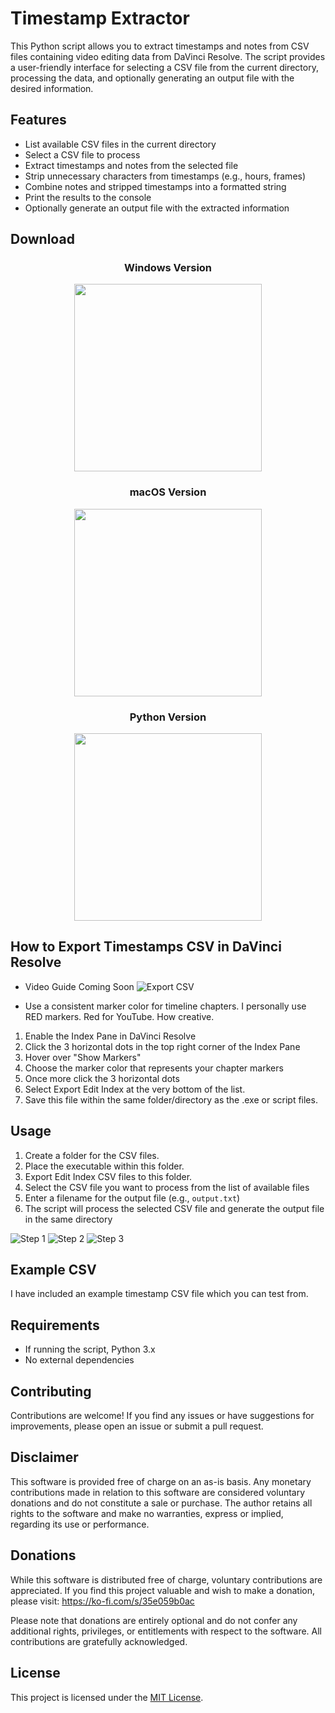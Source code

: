 # Timestamp Extractor

This Python script allows you to extract timestamps and notes from CSV files containing video editing data from DaVinci Resolve. The script provides a user-friendly interface for selecting a CSV file from the current directory, processing the data, and optionally generating an output file with the desired information.

## Features

- List available CSV files in the current directory
- Select a CSV file to process
- Extract timestamps and notes from the selected file
- Strip unnecessary characters from timestamps (e.g., hours, frames)
- Combine notes and stripped timestamps into a formatted string
- Print the results to the console
- Optionally generate an output file with the extracted information

## Download

### <p align='center'> Windows Version <br> <p align='center'> [<img src="https://img.shields.io/badge/Free-Download-blue?style=plastic&logo=windows&logoColor=blue&label=Free" width="300">](https://github.com/thesleepingsage/DaVinci-Resolve-Timestamp-Extractor/releases/download/v2.5/Release_Windows.zip)  <p align='center'>


### <p align='center'> macOS Version <br> <p align='center'> [<img src="https://img.shields.io/badge/Free-Download-blue?style=plastic&logo=apple&logoColor=blue&label=Free" width="300">](https://github.com/thesleepingsage/DaVinci-Resolve-Timestamp-Extractor/releases/download/v2.5/Release_macOS.zip)  <p align='center'>

### <p align='center'> Python Version <br> <p align='center'> [<img src="https://img.shields.io/badge/Free-Download-blue?style=plastic&logo=python&logoColor=blue&label=Free" width="300">](hhttps://github.com/thesleepingsage/DaVinci-Resolve-Timestamp-Extractor/releases/download/v2.5/Scripts.zip)  <p align='center'>


## How to Export Timestamps CSV in DaVinci Resolve

- Video Guide Coming Soon
![Export CSV](https://i.imgur.com/qw3xKwr.png)

- Use a consistent marker color for timeline chapters. I personally use RED markers. Red for YouTube. How creative.
1. Enable the Index Pane in DaVinci Resolve
2. Click the 3 horizontal dots in the top right corner of the Index Pane
3. Hover over "Show Markers"
4. Choose the marker color that represents your chapter markers
5. Once more click the 3 horizontal dots
6. Select Export Edit Index at the very bottom of the list.
7. Save this file within the same folder/directory as the .exe or script files.

## Usage

1. Create a folder for the CSV files.
2. Place the executable within this folder.
3. Export Edit Index CSV files to this folder.
4. Select the CSV file you want to process from the list of available files
5. Enter a filename for the output file (e.g., `output.txt`)
6. The script will process the selected CSV file and generate the output file in the same directory

![Step 1](https://i.imgur.com/61Zdtsa.png)
![Step 2](https://i.imgur.com/A1GzcdI.png)
![Step 3](https://i.imgur.com/1lHH7OO.png)

## Example CSV

I have included an example timestamp CSV file which you can test from.

## Requirements

- If running the script, Python 3.x
- No external dependencies

## Contributing

Contributions are welcome! If you find any issues or have suggestions for improvements, please open an issue or submit a pull request.

## Disclaimer

This software is provided free of charge on an as-is basis. Any monetary contributions made in relation to this software are considered voluntary donations and do not constitute a sale or purchase. The author retains all rights to the software and make no warranties, express or implied, regarding its use or performance.

## Donations

While this software is distributed free of charge, voluntary contributions are appreciated. If you find this project valuable and wish to make a donation, please visit: https://ko-fi.com/s/35e059b0ac

Please note that donations are entirely optional and do not confer any additional rights, privileges, or entitlements with respect to the software. All contributions are gratefully acknowledged.

## License

This project is licensed under the [MIT License](LICENSE).